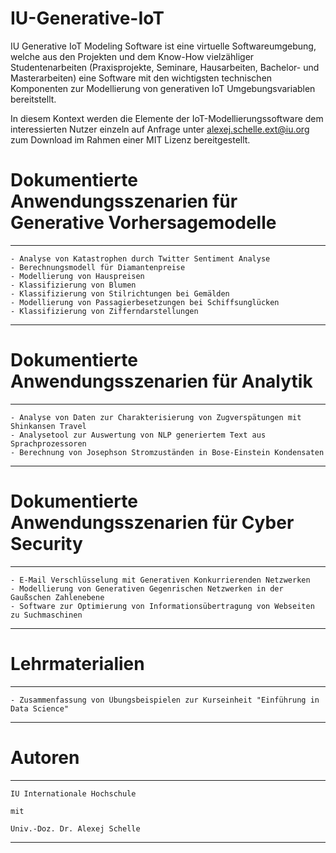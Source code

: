 # IU-Generative-IoT
IU Generative IoT Modeling Software ist eine virtuelle Softwareumgebung, welche aus den Projekten und dem Know-How vielzähliger Studentenarbeiten (Praxisprojekte, Seminare, Hausarbeiten, Bachelor- und Masterarbeiten) eine Software 
mit den wichtigsten technischen Komponenten zur Modellierung von generativen IoT Umgebungsvariablen bereitstellt.

In diesem Kontext werden die Elemente der IoT-Modellierungssoftware dem interessierten Nutzer einzeln auf Anfrage unter alexej.schelle.ext@iu.org zum Download im Rahmen einer MIT Lizenz bereitgestellt. 

# Dokumentierte Anwendungsszenarien für Generative Vorhersagemodelle
*********************************************************************************************************************
    - Analyse von Katastrophen durch Twitter Sentiment Analyse
    - Berechnungsmodell für Diamantenpreise
    - Modellierung von Hauspreisen
    - Klassifizierung von Blumen
    - Klassifizierung von Stilrichtungen bei Gemälden
    - Modellierung von Passagierbesetzungen bei Schiffsunglücken
    - Klassifizierung von Zifferndarstellungen
*********************************************************************************************************************

# Dokumentierte Anwendungsszenarien für Analytik
*********************************************************************************************************************
    - Analyse von Daten zur Charakterisierung von Zugverspätungen mit Shinkansen Travel
    - Analysetool zur Auswertung von NLP generiertem Text aus Sprachprozessoren
    - Berechnung von Josephson Stromzuständen in Bose-Einstein Kondensaten
*********************************************************************************************************************

# Dokumentierte Anwendungsszenarien für Cyber Security
*********************************************************************************************************************
    - E-Mail Verschlüsselung mit Generativen Konkurrierenden Netzwerken
    - Modellierung von Generativen Gegenrischen Netzwerken in der Gaußschen Zahlenebene
    - Software zur Optimierung von Informationsübertragung von Webseiten zu Suchmaschinen
*********************************************************************************************************************

# Lehrmaterialien
*********************************************************************************************************************
    - Zusammenfassung von Übungsbeispielen zur Kurseinheit "Einführung in Data Science"
*********************************************************************************************************************

# Autoren
*********************************************************************************************************************
    IU Internationale Hochschule 
    
    mit
    
    Univ.-Doz. Dr. Alexej Schelle
*********************************************************************************************************************
